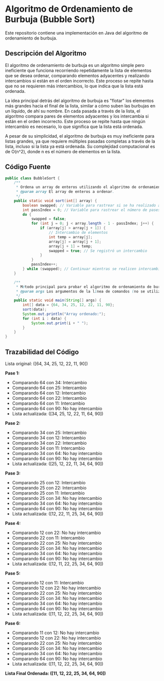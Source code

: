 # Algoritmo de Ordenamiento de Burbuja (Bubble Sort)

Este repositorio contiene una implementación en Java del algoritmo de ordenamiento de burbuja.

## Descripción del Algoritmo

El algoritmo de ordenamiento de burbuja es un algoritmo simple pero ineficiente que funciona recorriendo repetidamente la lista de elementos que se desea ordenar, comparando elementos adyacentes y realizando intercambios si están en el orden incorrecto. Este proceso se repite hasta que no se requieren más intercambios, lo que indica que la lista está ordenada.

La idea principal detrás del algoritmo de burbuja es "flotar" los elementos más grandes hacia el final de la lista, similar a cómo suben las burbujas en un líquido, de ahí su nombre. En cada pasada a través de la lista, el algoritmo compara pares de elementos adyacentes y los intercambia si están en el orden incorrecto. Este proceso se repite hasta que ningún intercambio es necesario, lo que significa que la lista está ordenada.

A pesar de su simplicidad, el algoritmo de burbuja es muy ineficiente para listas grandes, ya que requiere múltiples pasadas completas a través de la lista, incluso si la lista ya está ordenada. Su complejidad computacional es de O(n^2), donde n es el número de elementos en la lista.

## Código Fuente
```java
public class BubbleSort {
    /**
     * Ordena un array de enteros utilizando el algoritmo de ordenamiento de burbuja.
     * @param array El array de enteros a ordenar.
     */
    public static void sort(int[] array) {
        boolean swapped; // Variable para rastrear si se ha realizado algún intercambio
        int passIndex = 0; // Variable para rastrear el número de pases a través del array
        do {
            swapped = false;
            for (int j = 0; j < array.length - 1 - passIndex; j++) {
                if (array[j] > array[j + 1]) {
                    // Intercambio de elementos
                    int temp = array[j];
                    array[j] = array[j + 1];
                    array[j + 1] = temp;
                    swapped = true; // Se registró un intercambio
                }
            }
            passIndex++;
        } while (swapped); // Continuar mientras se realicen intercambios
    }

    /**
     * Método principal para probar el algoritmo de ordenamiento de burbuja.
     * @param args Los argumentos de la línea de comandos (no se utilizan).
     */
    public static void main(String[] args) {
        int[] data = {64, 34, 25, 12, 22, 11, 90};
        sort(data);
        System.out.println("Array ordenado:");
        for (int i : data) {
            System.out.print(i + " ");
        }
    }
}
```

## Trazabilidad del Código


Lista original: ([64, 34, 25, 12, 22, 11, 90])

**Pase 1:**
- Comparando 64 con 34: Intercambio
- Comparando 64 con 25: Intercambio
- Comparando 64 con 12: Intercambio
- Comparando 64 con 22: Intercambio
- Comparando 64 con 11: Intercambio
- Comparando 64 con 90: No hay intercambio
- Lista actualizada: ([34, 25, 12, 22, 11, 64, 90])

**Pase 2:**
- Comparando 34 con 25: Intercambio
- Comparando 34 con 12: Intercambio
- Comparando 34 con 22: Intercambio
- Comparando 34 con 11: Intercambio
- Comparando 34 con 64: No hay intercambio
- Comparando 64 con 90: No hay intercambio
- Lista actualizada: ([25, 12, 22, 11, 34, 64, 90])

**Pase 3:**
- Comparando 25 con 12: Intercambio
- Comparando 25 con 22: Intercambio
- Comparando 25 con 11: Intercambio
- Comparando 25 con 34: No hay intercambio
- Comparando 34 con 64: No hay intercambio
- Comparando 64 con 90: No hay intercambio
- Lista actualizada: ([12, 22, 11, 25, 34, 64, 90])

**Pase 4:**
- Comparando 12 con 22: No hay intercambio
- Comparando 22 con 11: Intercambio
- Comparando 22 con 25: No hay intercambio
- Comparando 25 con 34: No hay intercambio
- Comparando 34 con 64: No hay intercambio
- Comparando 64 con 90: No hay intercambio
- Lista actualizada: ([12, 11, 22, 25, 34, 64, 90])

**Pase 5:**
- Comparando 12 con 11: Intercambio
- Comparando 12 con 22: No hay intercambio
- Comparando 22 con 25: No hay intercambio
- Comparando 25 con 34: No hay intercambio
- Comparando 34 con 64: No hay intercambio
- Comparando 64 con 90: No hay intercambio
- Lista actualizada: ([11, 12, 22, 25, 34, 64, 90])

**Pase 6:**
- Comparando 11 con 12: No hay intercambio
- Comparando 12 con 22: No hay intercambio
- Comparando 22 con 25: No hay intercambio
- Comparando 25 con 34: No hay intercambio
- Comparando 34 con 64: No hay intercambio
- Comparando 64 con 90: No hay intercambio
- Lista actualizada: ([11, 12, 22, 25, 34, 64, 90])

**Lista Final Ordenada: ([11, 12, 22, 25, 34, 64, 90])**
